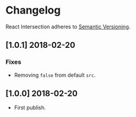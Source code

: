 # Changelog

React Intersection adheres to [Semantic Versioning](http://semver.org/).

## [1.0.1] 2018-02-20

### Fixes

- Removing `false` from default `src`.

## [1.0.0] 2018-02-20

- First publish.